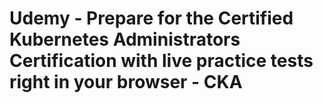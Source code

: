 # Udemy - Prepare for the Certified Kubernetes Administrators Certification with live practice tests right in your browser - CKA